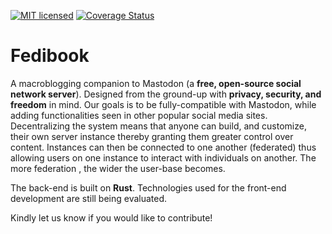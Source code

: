 [![MIT licensed](https://img.shields.io/badge/license-MIT-blue.svg)](./LICENSE)
[![Coverage Status](https://coveralls.io/repos/github/BanjoFox/fedibook/badge.svg?branch=master)](https://coveralls.io/github/BanjoFox/fedibook?branch=master)

# Fedibook
A macroblogging companion to Mastodon (a **free, open-source social network server**). Designed from the ground-up with **privacy, security, and freedom** in mind. Our goals is to be fully-compatible with Mastodon, while adding functionalities seen in other popular social media sites. Decentralizing the system means that anyone can build, and customize, their own server instance thereby granting them greater control over content. Instances can then be connected to one another (federated) thus allowing users on one instance to interact with individuals on another. The more federation , the wider the user-base becomes. 

The back-end is built on **Rust**. Technologies used for the front-end development are still being evaluated.


Kindly let us know if you would like to contribute!
